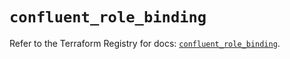 # `confluent_role_binding`

Refer to the Terraform Registry for docs: [`confluent_role_binding`](https://registry.terraform.io/providers/confluentinc/confluent/2.11.0/docs/resources/role_binding).
